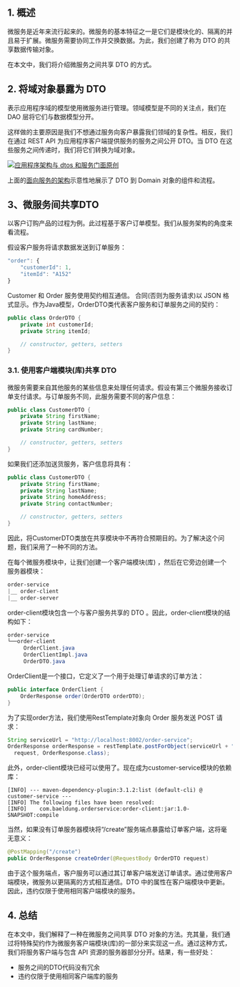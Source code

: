 ## 1. 概述

微服务是近年来流行起来的。微服务的基本特征之一是它们是模块化的、隔离的并且易于扩展。微服务需要协同工作并交换数据。为此，我们创建了称为 DTO 的共享数据传输对象。

在本文中，我们将介绍微服务之间共享 DTO 的方式。

## 2. 将域对象暴露为 DTO

表示应用程序域的模型使用微服务进行管理。领域模型是不同的关注点，我们在 DAO 层将它们与数据模型分开。

这样做的主要原因是我们不想通过服务向客户暴露我们领域的复杂性。相反，我们在通过 REST API 为应用程序客户端提供服务的服务之间公开 DTO。当 DTO 在这些服务之间传递时，我们将它们转换为域对象。

[![应用程序架构与 dtos 和服务门面原创](https://www.baeldung.com/wp-content/uploads/2020/06/application_architecture_with_dtos_and_service_facade_original-1.png)](https://www.baeldung.com/wp-content/uploads/2020/06/application_architecture_with_dtos_and_service_facade_original-1.png)

上面的[面向服务的架构](https://xebia.com/blog/jpa-implementation-patterns-service-facades-and-data-transfers-objects/)示意性地展示了 DTO 到 Domain 对象的组件和流程。

## 3、微服务间共享DTO

以客户订购产品的过程为例。此过程基于客户订单模型。我们从服务架构的角度来看流程。

假设客户服务将请求数据发送到订单服务：

```javascript
"order": {
    "customerId": 1,
    "itemId": "A152"
}
```

Customer 和 Order 服务使用契约相互通信。 合同(否则为服务请求)以 JSON 格式显示。作为Java模型，OrderDTO类代表客户服务和订单服务之间的契约：

```java
public class OrderDTO {
    private int customerId;
    private String itemId;

    // constructor, getters, setters
}
```

### 3.1. 使用客户端模块(库)共享 DTO

微服务需要来自其他服务的某些信息来处理任何请求。假设有第三个微服务接收订单支付请求。与订单服务不同，此服务需要不同的客户信息：

```java
public class CustomerDTO {
    private String firstName;
    private String lastName;
    private String cardNumber;

    // constructor, getters, setters
}
```

如果我们还添加送货服务，客户信息将具有：

```java
public class CustomerDTO {
    private String firstName;
    private String lastName;
    private String homeAddress;
    private String contactNumber;

    // constructor, getters, setters
}
```

因此，将CustomerDTO类放在共享模块中不再符合预期目的。为了解决这个问题，我们采用了一种不同的方法。

在每个微服务模块中，让我们创建一个客户端模块(库) ，然后在它旁边创建一个服务器模块：

```powershell
order-service
|__ order-client
|__ order-server
```

order-client模块包含一个与客户服务共享的 DTO 。因此，order-client模块的结构如下：

```powershell
order-service
└──order-client
     OrderClient.java
     OrderClientImpl.java
     OrderDTO.java

```

OrderClient是一个接口，它定义了一个用于处理订单请求的订单方法：

```java
public interface OrderClient {
    OrderResponse order(OrderDTO orderDTO);
}
```

为了实现order方法，我们使用RestTemplate对象向 Order 服务发送 POST 请求：

```java
String serviceUrl = "http://localhost:8002/order-service";
OrderResponse orderResponse = restTemplate.postForObject(serviceUrl + "/create", 
  request, OrderResponse.class);
```

此外，order-client模块已经可以使用了。现在成为customer-service模块的依赖库：

```shell
[INFO] --- maven-dependency-plugin:3.1.2:list (default-cli) @ customer-service ---
[INFO] The following files have been resolved:
[INFO]    com.baeldung.orderservice:order-client:jar:1.0-SNAPSHOT:compile
```

当然，如果没有订单服务器模块将“/create”服务端点暴露给订单客户端，这将毫无意义：

```java
@PostMapping("/create")
public OrderResponse createOrder(@RequestBody OrderDTO request)
```

由于这个服务端点，客户服务可以通过其订单客户端发送订单请求。通过使用客户端模块，微服务以更隔离的方式相互通信。DTO 中的属性在客户端模块中更新。因此，违约仅限于使用相同客户端模块的服务。

## 4. 总结

在本文中，我们解释了一种在微服务之间共享 DTO 对象的方法。充其量，我们通过将特殊契约作为微服务客户端模块(库)的一部分来实现这一点。通过这种方式，我们将服务客户端与包含 API 资源的服务器部分分开。结果，有一些好处：

-   服务之间的DTO代码没有冗余
-   违约仅限于使用相同客户端库的服务